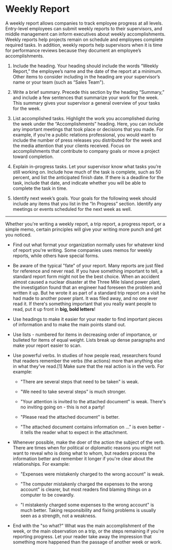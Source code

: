 # Weekly Report

A weekly report allows companies to track employee progress at all levels. Entry\-level employees can submit weekly reports to their supervisors, and middle management can inform executives about weekly accomplishments. Weekly reports help projects remain on schedule and employees complete required tasks. In addition, weekly reports help supervisors when it is time for performance reviews because they document an employee’s accomplishments.

1. Include the heading. Your heading should include the words “Weekly Report,” the employee’s name and the date of the report at a minimum. Other items to consider including in the heading are your supervisor’s name or your team (such as “Sales Team").

2. Write a brief summary. Precede this section by the heading “Summary,” and include a few sentences that summarize your work for the week. This summary gives your supervisor a general overview of your tasks for the week.

3. List accomplished tasks. Highlight the work you accomplished during the week under the “Accomplishments” heading. Here, you can include any important meetings that took place or decisions that you made. For example, if you’re a public relations professional, you would want to include the number of press releases you distributed for the week and the media attention that your clients received. Focus on accomplishments that contribute to company goals or move a project toward completion.

4. Explain in\-progress tasks. Let your supervisor know what tasks you’re still working on. Include how much of the task is complete, such as 50 percent, and list the anticipated finish date. If there is a deadline for the task, include that date, and indicate whether you will be able to complete the task in time.

5. Identify next week’s goals. Your goals for the following week should include any items that you list in the “In Progress” section. Identify any meetings or events scheduled for the next week as well.


----

Whether you're writing a weekly report, a trip report, a progress report, or a simple memo, certain principles will give your writing more punch and get you noticed.

*	Find out what format your organization normally uses for whatever kind of report you're writing. Some companies uses memos for weekly reports, while others have special forms.

*	Be aware of the typical "fate" of your report. Many reports are just filed for reference and never read. If you have something important to tell, a standard report form might not be the best choice. When an accident almost caused a nuclear disaster at the Three Mile Island power plant, the investigation found that an engineer had foreseen the problem and written it up. But he wrote it as part of a standard trip report on a visit he had made to another power plant. It was filed away, and no one ever read it. If there's something important that you really want people to read, put it up front in **big, bold letters**!

*	Use headings to make it easier for your reader to find important pieces of information and to make the main points stand out.

*	Use lists \- numbered for items in decreasing order of importance, or bulleted for items of equal weight. Lists break up dense paragraphs and make your report easier to scan.

*	Use powerful verbs. In studies of how people read, researchers found that readers remember the verbs (the actions) more than anything else in what they've read.[1] Make sure that the real action is in the verb. For example:

	-	"There are several steps that need to be taken" is weak.
	
	-	"We need to take several steps" is much stronger.
	
	-	"Your attention is invited to the attached document" is weak. There's no inviting going on \- this is not a party!
	
	-	"Please read the attached document" is better.
	
	-	"The attached document contains information on ..." is even better \- it tells the reader what to expect in the attachment.
	
*	Whenever possible, make the doer of the action the subject of the verb. There are times when for political or diplomatic reasons you might not want to reveal who is doing what to whom, but readers process the information better and remember it longer if you're clear about the relationships. For example:

	-	"Expenses were mistakenly charged to the wrong account" is weak.
	
	-	"The computer mistakenly charged the expenses to the wrong account" is clearer, but most readers find blaming things on a computer to be cowardly.
	
	-	"I mistakenly charged some expenses to the wrong account" is much better. Taking responsibility and fixing problems is usually seen as a strength, not a weakness.
	
*	End with the "so what?" What was the main accomplishment of the week, or the main observation on a trip, or the steps remaining if you're reporting progress. Let your reader take away the impression that something more happened than the passage of another week or work.